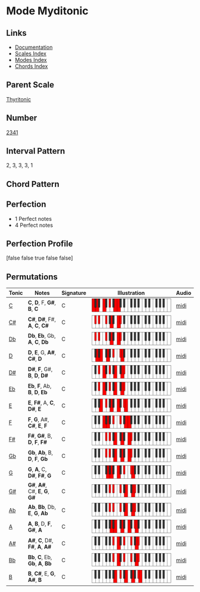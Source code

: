 # Mode Myditonic

## Links

- [Documentation](README.md)
- [Scales Index](Scales.md)
- [Modes Index](Modes.md)
- [Chords Index](Chords.md)

## Parent Scale

[Thyritonic](ScaleThyritonic.md)

## Number

[2341](https://ianring.com/musictheory/scales/2341)

## Interval Pattern

2, 3, 3, 3, 1

## Chord Pattern



## Perfection

- 1 Perfect notes
- 4 Perfect notes

## Perfection Profile

[false false true false false]

## Permutations

| Tonic | Notes | Signature | Illustration | Audio |
|-------|-------|-----------|--------------|-------|
| [C](ModeCNaturalMyditonic.md) | **C**, **D**, F, **G#**, **B**, **C** | C | ![CNaturalMyditonic](ModeCNaturalMyditonic.png) | [midi](https://github.com/edipermadi/music/blob/main/docs/ModeCNaturalMyditonic.mid?raw=true) |
| [C#](ModeCSharpMyditonic.md) | **C#**, **D#**, F#, **A**, **C**, **C#** | C | ![CSharpMyditonic](ModeCSharpMyditonic.png) | [midi](https://github.com/edipermadi/music/blob/main/docs/ModeCSharpMyditonic.mid?raw=true) |
| [Db](ModeDFlatMyditonic.md) | **Db**, **Eb**, Gb, **A**, **C**, **Db** | C | ![DFlatMyditonic](ModeDFlatMyditonic.png) | [midi](https://github.com/edipermadi/music/blob/main/docs/ModeDFlatMyditonic.mid?raw=true) |
| [D](ModeDNaturalMyditonic.md) | **D**, **E**, G, **A#**, **C#**, **D** | C | ![DNaturalMyditonic](ModeDNaturalMyditonic.png) | [midi](https://github.com/edipermadi/music/blob/main/docs/ModeDNaturalMyditonic.mid?raw=true) |
| [D#](ModeDSharpMyditonic.md) | **D#**, **F**, G#, **B**, **D**, **D#** | C | ![DSharpMyditonic](ModeDSharpMyditonic.png) | [midi](https://github.com/edipermadi/music/blob/main/docs/ModeDSharpMyditonic.mid?raw=true) |
| [Eb](ModeEFlatMyditonic.md) | **Eb**, **F**, Ab, **B**, **D**, **Eb** | C | ![EFlatMyditonic](ModeEFlatMyditonic.png) | [midi](https://github.com/edipermadi/music/blob/main/docs/ModeEFlatMyditonic.mid?raw=true) |
| [E](ModeENaturalMyditonic.md) | **E**, **F#**, A, **C**, **D#**, **E** | C | ![ENaturalMyditonic](ModeENaturalMyditonic.png) | [midi](https://github.com/edipermadi/music/blob/main/docs/ModeENaturalMyditonic.mid?raw=true) |
| [F](ModeFNaturalMyditonic.md) | **F**, **G**, A#, **C#**, **E**, **F** | C | ![FNaturalMyditonic](ModeFNaturalMyditonic.png) | [midi](https://github.com/edipermadi/music/blob/main/docs/ModeFNaturalMyditonic.mid?raw=true) |
| [F#](ModeFSharpMyditonic.md) | **F#**, **G#**, B, **D**, **F**, **F#** | C | ![FSharpMyditonic](ModeFSharpMyditonic.png) | [midi](https://github.com/edipermadi/music/blob/main/docs/ModeFSharpMyditonic.mid?raw=true) |
| [Gb](ModeGFlatMyditonic.md) | **Gb**, **Ab**, B, **D**, **F**, **Gb** | C | ![GFlatMyditonic](ModeGFlatMyditonic.png) | [midi](https://github.com/edipermadi/music/blob/main/docs/ModeGFlatMyditonic.mid?raw=true) |
| [G](ModeGNaturalMyditonic.md) | **G**, **A**, C, **D#**, **F#**, **G** | C | ![GNaturalMyditonic](ModeGNaturalMyditonic.png) | [midi](https://github.com/edipermadi/music/blob/main/docs/ModeGNaturalMyditonic.mid?raw=true) |
| [G#](ModeGSharpMyditonic.md) | **G#**, **A#**, C#, **E**, **G**, **G#** | C | ![GSharpMyditonic](ModeGSharpMyditonic.png) | [midi](https://github.com/edipermadi/music/blob/main/docs/ModeGSharpMyditonic.mid?raw=true) |
| [Ab](ModeAFlatMyditonic.md) | **Ab**, **Bb**, Db, **E**, **G**, **Ab** | C | ![AFlatMyditonic](ModeAFlatMyditonic.png) | [midi](https://github.com/edipermadi/music/blob/main/docs/ModeAFlatMyditonic.mid?raw=true) |
| [A](ModeANaturalMyditonic.md) | **A**, **B**, D, **F**, **G#**, **A** | C | ![ANaturalMyditonic](ModeANaturalMyditonic.png) | [midi](https://github.com/edipermadi/music/blob/main/docs/ModeANaturalMyditonic.mid?raw=true) |
| [A#](ModeASharpMyditonic.md) | **A#**, **C**, D#, **F#**, **A**, **A#** | C | ![ASharpMyditonic](ModeASharpMyditonic.png) | [midi](https://github.com/edipermadi/music/blob/main/docs/ModeASharpMyditonic.mid?raw=true) |
| [Bb](ModeBFlatMyditonic.md) | **Bb**, **C**, Eb, **Gb**, **A**, **Bb** | C | ![BFlatMyditonic](ModeBFlatMyditonic.png) | [midi](https://github.com/edipermadi/music/blob/main/docs/ModeBFlatMyditonic.mid?raw=true) |
| [B](ModeBNaturalMyditonic.md) | **B**, **C#**, E, **G**, **A#**, **B** | C | ![BNaturalMyditonic](ModeBNaturalMyditonic.png) | [midi](https://github.com/edipermadi/music/blob/main/docs/ModeBNaturalMyditonic.mid?raw=true) |
